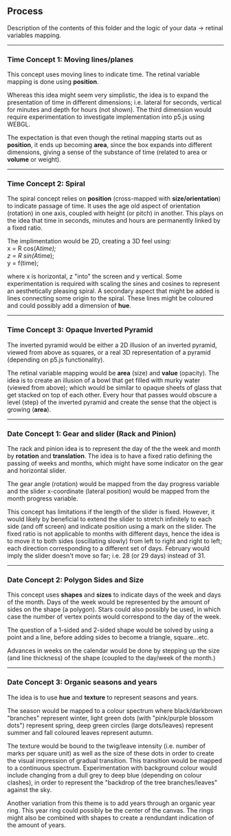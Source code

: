 ## Process

Description of the contents of this folder and the logic of your data → retinal variables mapping.

-----------------------

### Time Concept 1: Moving lines/planes

This concept uses moving lines to indicate time. The retinal variable mapping
is done using **position**. 

Whereas this idea might seem very simplistic, the idea is to expand the presentation 
of time in different dimensions; i.e. lateral for seconds, vertical for minutes
and depth for hours (not shown). The third dimension would require 
experimentation to investigate implementation into p5.js using WEBGL.

The expectation is that even though the retinal mapping starts out as **position**,
it ends up becoming **area**, since the box expands into different dimensions, 
giving a sense of the substance of time (related to area or **volume** or weight).

-----------------------

### Time Concept 2: Spiral

The spiral concept relies on **position** (cross-mapped with **size/orientation**)
to indicate passage of time. It uses the age old aspect of orientation 
(rotation) in one axis, coupled with height (or pitch) in another.
This plays on the idea that time in seconds, 
minutes and hours are permanently linked by a fixed ratio.

The implimentation would be 2D, creating a 3D feel using:\
x = R cos(A*time);\
z = R sin(A*time);\
y = f(time);

where x is horizontal, z "into" the screen and y vertical.
Some experimentation is required with scaling the sines and cosines to represent 
an aesthetically pleasing spiral.
A secondary aspect that might be added is lines connecting some origin to the 
spiral. These lines might be coloured and could possibly add a dimension of **hue**.

-----------------------

### Time Concept 3: Opaque Inverted Pyramid

The inverted pyramid would be either a 2D illusion of an inverted pyramid, 
viewed from above as squares, or a real 
3D representation of a pyramid (depending on p5.js functionality).

The retinal variable mapping would be **area** (size) and **value** (opacity).
The idea is to create an illusion of a bowl that get filled with murky 
water (viewed from above); which would be similar to opaque sheets of glass 
that get stacked on top of each other.
Every hour that passes would obscure a level (step) of the inverted pyramid and 
create the sense that the object is growing (**area**).

-----------------------

### Date Concept 1: Gear and slider (Rack and Pinion)

The rack and pinion idea is to represent the day of the the week and month
by **rotation** and **translation**. The idea is to have a fixed ratio defining the passing
of weeks and months, which might have some indicator on the gear and horizontal slider.

The gear angle (rotation) would be mapped from the day progress variable and the slider
x-coordinate (lateral position) would be mapped from the month progress variable.

This concept has limitations if the length of the slider is fixed. 
However, it would likely by beneficial to extend the 
slider to stretch infinitely to each side (and off screen) and indicate position
using a mark on the slider. The fixed
ratio is not applicable to months with different days, hence the idea
is to move it to both sides (oscillating slowly) from left to right and right 
to left; each direction corresponding to a different set of days. February
would imply the slider doesn't move so far; i.e. 28 (or 29 days) instead of 31.

-----------------------

### Date Concept 2: Polygon Sides and Size

This concept uses **shapes** and **sizes** to indicate days of the week and days
of the month. Days of the week would be represented by the amount of sides on the 
shape (a polygon). Stars could also possibly be used, in which case the number
of vertex points would correspond to the day of the week.

The question of a 1-sided and 2-sided shape would be solved by using a point and 
a line, before adding sides to become a triangle, square...etc.

Advances in weeks on the calendar would be done by stepping up the size (and line thickness)
of the shape (coupled to the day/week of the month.)

-----------------------

### Date Concept 3: Organic seasons and years

The idea is to use **hue** and **texture** to represent seasons and years.

The season would be mapped to a colour spectrum where black/darkbrown "branches" 
represent winter, light green dots (with "pink/purple blossom dots") represent
spring, deep green circles (large dots/leaves) represent summer and 
fall coloured leaves represent autumn. 

The texture would be bound to the twig/leave
intensity (i.e. number of marks per square unit) as well as the size of these dots
in order to create the visual impression of gradual transition.
This transition would be mapped to a continuous spectrum.
Experimentation with background colour would include changing from a dull grey
to deep blue (depending on colour clashes), in order to represent the "backdrop 
of the tree branches/leaves" against the sky.

Another variation from this theme is to add years through an organic year ring.
This year ring could possibly be the center of the canvas. The rings might also 
be combined with shapes to create a rendundant indication of the amount of years.